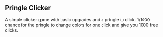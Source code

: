 Pringle Clicker
----
A simple clicker game with basic upgrades and a pringle to click. 1/1000 chance for the pringle to change colors for one click and give you 1000 free clicks. 
